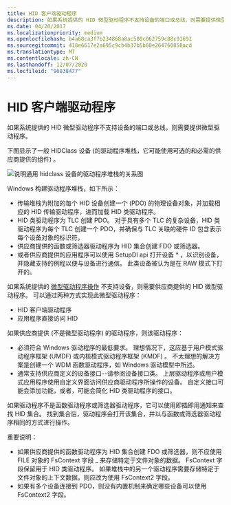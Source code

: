 ```yaml
---
title: HID 客户端驱动程序
description: 如果系统提供的 HID 微型驱动程序不支持设备的端口或总线，则需要提供微型驱动程序。
ms.date: 04/20/2017
ms.localizationpriority: medium
ms.openlocfilehash: b4a68ca3f7b234868a8ac580c062759c88c91691
ms.sourcegitcommit: 418e6617e2a695c9cb4b37b5b60e264760858acd
ms.translationtype: MT
ms.contentlocale: zh-CN
ms.lasthandoff: 12/07/2020
ms.locfileid: "96838477"
---
```

# <a name="hid-client-drivers"></a>HID 客户端驱动程序


如果系统提供的 HID 微型驱动程序不支持设备的端口或总线，则需要提供微型驱动程序。




下图显示了一般 HIDClass 设备 (的驱动程序堆栈，它可能使用可选的和必需的供应商提供的组件) 。

![说明通用 hidclass 设备的驱动程序堆栈的关系图](images/zzhgdrs.png)

Windows 构建驱动程序堆栈，如下所示：

-   传输堆栈为附加的每个 HID 设备创建一个 (PDO) 的物理设备对象，并加载相应的 HID 传输驱动程序，进而加载 HID 类驱动程序。
-   HID 类驱动程序为 TLC 创建 PDO。 对于具有多个 TLC 的复杂设备，HID 类驱动程序为每个 TLC 创建一个 PDO，并确保与 TLC 关联的硬件 ID 包含表示每个设备对象的标识符。
-   供应商提供的函数或筛选器驱动程序为 HID 集合创建 FDO 或筛选器。
-   或者供应商提供的应用程序可以使用 SetupDI api 打开设备 \* ，以识别设备，并隐藏支持的例程以便与设备进行通信。 此类设备被认为是在 RAW 模式下打开的。

如果系统提供的 [微型驱动程序操作](minidriver-operations.md) 不支持设备，则需要供应商提供的 HID 微型驱动程序。 可以通过两种方式实现此微型驱动程序：

-   HID 客户端驱动程序
-   应用程序直接访问 HID

如果供应商提供 (不是微型驱动程序) 的驱动程序，则该驱动程序：

-   必须符合 Windows 驱动程序的最低要求。 理想情况下，这应基于用户模式驱动程序框架 (UMDF) 或内核模式驱动程序框架 (KMDF) 。 不太理想的解决方案是创建一个 WDM 函数驱动程序，如 Windows 驱动模型中所述。
-   通常支持供应商定义的设备接口--请参阅设备接口类。 上层驱动程序或用户模式应用程序使用自定义界面访问供应商驱动程序所操作的设备。 自定义接口可能会添加功能，或者，可能会简化 HID 类驱动程序的接口。

如果驱动程序不是函数驱动程序或筛选器驱动程序，它可以使用即插即用通知来查找 HID 集合。 找到集合后，驱动程序会打开该集合，并以与函数或筛选器驱动程序相同的方式进行操作。

重要说明：

-   如果供应商提供的函数驱动程序为 HID 集合创建 FDO 或筛选器，则不应使用 FILE 对象的 FsContext 字段 \_ 来存储特定于文件对象的数据。 FsContext 字段保留用于 HID 类驱动程序。 如果堆栈中的另一个驱动程序需要存储特定于文件对象的上下文数据，则应改为使用 FsContext2 字段。
-   如果有多个设备连接到 PDO，则没有内置机制来确定哪些设备可以使用 FsContext2 字段。

 

 




